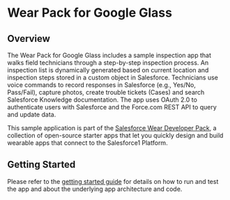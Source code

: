 Wear Pack for Google Glass
===================



Overview
--------

The Wear Pack for Google Glass includes a sample inspection app that walks field technicians through a step-by-step inspection process. An inspection list is dynamically generated based on current location and inspection steps stored in a custom object in Salesforce. Technicians use voice commands to record responses in Salesforce (e.g., Yes/No, Pass/Fail), capture photos, create trouble tickets (Cases) and search Salesforce Knowledge documentation. The app uses OAuth 2.0 to authenticate users with Salesforce and the Force.com REST API to query and update data.


This sample application is part of the <a href="http://developer.salesforce.com/wear" target="_blank">Salesforce Wear Developer Pack</a>, a collection of open-source starter apps that let you quickly design and build wearable apps that connect to the Salesforce1 Platform. 


Getting Started
--------
Please refer to the <a href="https://github.com/developerforce/WearablePack-GoogleGlass/blob/master/samples/InspectionApp/README.md" target="_blank">getting started guide</a> for details on how to run and test the app and about the underlying app architecture and code.
